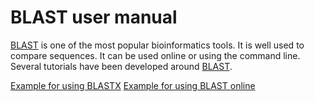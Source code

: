 # BLAST user manual
[BLAST](https://blast.ncbi.nlm.nih.gov/Blast.cgi) is one of the most popular bioinformatics tools. It is well used to compare sequences. It can be used online or using the command line.
Several tutorials have been developed around [BLAST](https://www.ncbi.nlm.nih.gov/books/NBK1734/).

[Example for using BLASTX](BLASTX_MANUAL.pdf) 
[Example for using BLAST online](https://pedagogie.ac-rennes.fr/spip.php?article2197)
